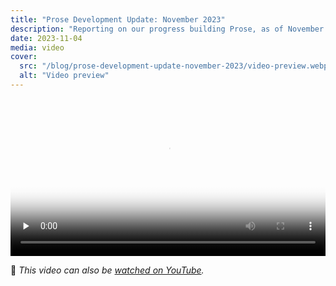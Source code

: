 ```yaml
---
title: "Prose Development Update: November 2023"
description: "Reporting on our progress building Prose, as of November 2023"
date: 2023-11-04
media: video
cover:
  src: "/blog/prose-development-update-november-2023/video-preview.webp"
  alt: "Video preview"
---
```


<video controls poster="/blog/prose-development-update-november-2023/video-preview.webp" preload="none" style="width: 100%;">
  <source src="https://files.prose.org/public/videos/blog/prose-development-update-november-2023/development-update-vp9.webm" type="video/webm; codecs=vp9,opus">
  <source src="https://files.prose.org/public/videos/blog/prose-development-update-november-2023/development-update-hvc1.mp4" type="video/mp4; codecs=hvc1">
</video>

🎥 _This video can also be [watched on YouTube](https://youtu.be/t-n1HO2SXBo)._

